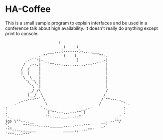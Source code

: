 # HA-Coffee

This is a small sample program to explain interfaces and be used in a conference talk about high availability.
It doesn't really do anything except print to console.
    
                            (
                              )     (
                       ___...(-------)-....___
                   .-""       )    (          ""-.
             .-'``'|-._             )         _.-|
            /  .--.|   `""---...........---""`   |
           /  /    |                             |
           |  |    |                             |
            \  \   |                             |
             `\ `\ |                             |
               `\ `|                             |
               _/ /\                             /
              (__/  \                           /
           _..---""` \                         /`""---.._
        .-'           \                       /          '-.
    :               `-.__             __.-'              :
    :                  ) ""---...---"" (                 :
    '._               `"--...___...--"`              _.'
    jgs \""--..__                              __..--""/
    '._     """----.....______.....----"""     _.'
    `""--..,,_____            _____,,..--""`
    `"""----"""`
